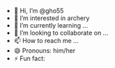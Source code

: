- 👋 Hi, I’m @gho55
- 👀 I’m interested in archery
- 🌱 I’m currently learning ...
- 💞️ I’m looking to collaborate on ...
- 📫 How to reach me ...
- 😄 Pronouns: him/her
- ⚡ Fun fact: 

<!---
gho55/gho55 is a ✨ special ✨ repository because its `README.md` (this file) appears on your GitHub profile.
You can click the Preview link to take a look at your changes.
--->
